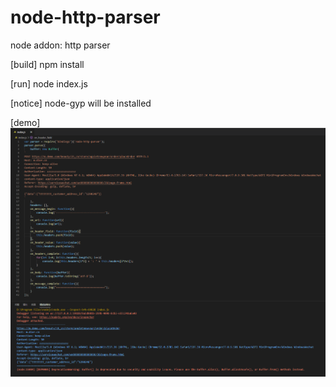 # node-http-parser
node addon: http parser

[build]
npm install

[run]
node index.js

[notice]
node-gyp will be installed

[demo]
![demo](https://github.com/evilzhou/node-http-parser/blob/master/README.png)
